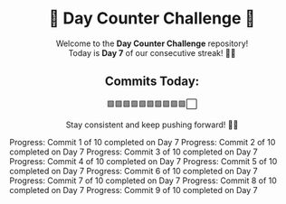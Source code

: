 <div align="center">

# 🚀 Day Counter Challenge 🌟

Welcome to the **Day Counter Challenge** repository!  
Today is **Day 7** of our consecutive streak! 💪🎯  

## Commits Today:
🟩🟩🟩🟩🟩🟩🟩🟩🟩🟩⬜  

Stay consistent and keep pushing forward! 🌟🔥

</div>
Progress: Commit 1 of 10 completed on Day 7
Progress: Commit 2 of 10 completed on Day 7
Progress: Commit 3 of 10 completed on Day 7
Progress: Commit 4 of 10 completed on Day 7
Progress: Commit 5 of 10 completed on Day 7
Progress: Commit 6 of 10 completed on Day 7
Progress: Commit 7 of 10 completed on Day 7
Progress: Commit 8 of 10 completed on Day 7
Progress: Commit 9 of 10 completed on Day 7
